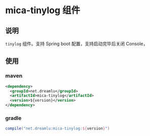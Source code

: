 # mica-tinylog 组件

## 说明
`tinylog` 组件。支持 Spring boot 配置，支持启动完毕后关闭 Console，

## 使用
### maven
```xml
<dependency>
  <groupId>net.dreamlu</groupId>
  <artifactId>mica-tinylog</artifactId>
  <version>${version}</version>
</dependency>
```

### gradle
```groovy
compile("net.dreamlu:mica-tinylog:${version}")
```
